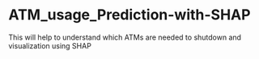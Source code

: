 # ATM_usage_Prediction-with-SHAP
This will help to understand which ATMs are needed to shutdown and visualization using SHAP
